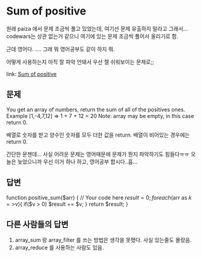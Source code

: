 Sum of positive
===============
원래 paiza 에서 문제 조금씩 풀고 있었는데, 여기선 문제 유출하지 말라고 그래서...
codewars는 상관 없는거 같으니 여기에 있는 문제 조금씩 풀어서 올리기로 함.

근데 영어다.
....
그래 뭐 영어공부도 같이 하지 뭐.

어떻게 사용하는지 아직 잘 파악 안돼서 우선 젤 쉬워보이는 문제로;;

link: [Sum of positive](https://www.codewars.com/kata/sum-of-positive)

문제
--

You get an array of numbers, return the sum of all of the positives ones.
Example [1,-4,7,12] => 1 + 7 + 12 = 20
Note: array may be empty, in this case return 0.

배열로 숫자를 받고 양수인 숫자를 모두 더한 값을 return.
배열이 비어있는 경우에는 return 0.

간단한 문젠데... 사실 어려운 문제는 영어때문에 문제가 뭔지 파악하기도 힘들다ㅠㅠ
오늘은 늦었으니까 우선 이거 하나 하고, 영어공부 합시다..흡...

답변
--
function positive_sum($arr) {
  // Your code here
  $result = 0;
  foreach($arr as $k=>$v){
    if($v > 0) $result += $v;
  }
  return $result;
}

다른 사람들의 답변
------------
1. array_sum 랑 array_filter 를 쓰는 방법은 생각을 못했다. 사실 있는줄도 몰랐음.
2. array_reduce 를 사용하는 사람도 있음.